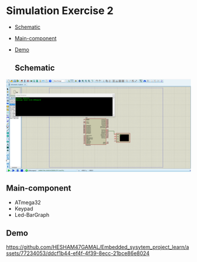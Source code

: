 # Simulation Exercise 2
- [Schematic](#Schematic)
- [Main-component](#Main-component)
- [Demo](#Demo)

  ## Schematic

<img src="https://github.com/HESHAM47GAMAL/Embedded_sysytem_project_learn/blob/main/interface_p2/5.UART/Proteus_simulation/1.Exercise1/Schematic.png">

  ## Main-component

- ATmega32
- Keypad
- Led-BarGraph


## Demo

https://github.com/HESHAM47GAMAL/Embedded_sysytem_project_learn/assets/77234053/ddcf1b44-ef4f-4f39-8ecc-21bce86e8024